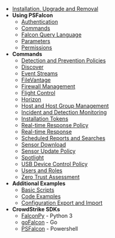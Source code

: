 * [Installation, Upgrade and Removal](Installation,-Upgrade-and-Removal)
* __Using PSFalcon__
    + [Authentication](Authentication)
    + [Commands](Commands)
    + [Falcon Query Language](Falcon-Query-Language)
    + [Parameters](Parameters)
    + [Permissions](Permissions)
* __Commands__
    + [Detection and Prevention Policies](Detection-and-Prevention-Policies)
    + [Discover](Discover)
    + [Event Streams](Event-Streams)
    + [FileVantage](FileVantage)
    + [Firewall Management](Firewall-Management)
    + [Flight Control](Flight-Control)
    + [Horizon](Horizon)
    + [Host and Host Group Management](Host-and-Host-Group-Management)
    + [Incident and Detection Monitoring](Incident-and-Detection-Monitoring)
    + [Installation Tokens](Installation-Tokens)
    + [Real-time Response Policy](Real-time-Response-Policy)
    + [Real-time Response](Real-time-Response)
    + [Scheduled Reports and Searches](Scheduled-Reports-and-Searches)
    + [Sensor Download](Sensor-Download)
    + [Sensor Update Policy](Sensor-Update-Policy)
    + [Spotlight](Spotlight)
    + [USB Device Control Policy](USB-Device-Control-Policy)
    + [Users and Roles](Users-and-Roles)
    + [Zero Trust Assessment](Zero-Trust-Assessment)
* __Additional Examples__
    + [Basic Scripts](Basic-Scripts)
    + [Code Examples](Code-Examples)
    + [Configuration Export and Import](Configuration-Export-and-Import)
* __CrowdStrike SDKs__
    + [FalconPy](https://github.com/CrowdStrike/falconpy/wiki) - Python 3
    + [goFalcon](https://pkg.go.dev/github.com/crowdstrike/gofalcon) - Go
    + [PSFalcon](https://github.com/CrowdStrike/psfalcon/wiki) - Powershell